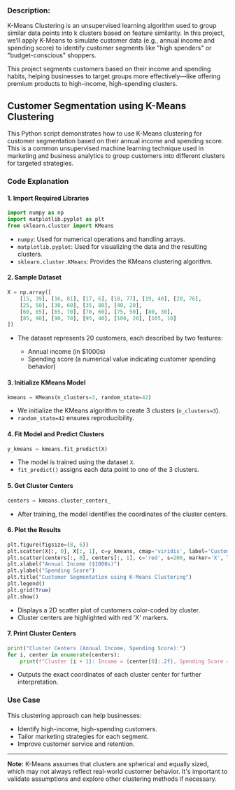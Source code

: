 ### Description:

K-Means Clustering is an unsupervised learning algorithm used to group similar data points into k clusters based on feature similarity. In this project, we’ll apply K-Means to simulate customer data (e.g., annual income and spending score) to identify customer segments like "high spenders" or "budget-conscious" shoppers.

This project segments customers based on their income and spending habits, helping businesses to target groups more effectively—like offering premium products to high-income, high-spending clusters.

## Customer Segmentation using K-Means Clustering

This Python script demonstrates how to use K-Means clustering for customer segmentation based on their annual income and spending score. This is a common unsupervised machine learning technique used in marketing and business analytics to group customers into different clusters for targeted strategies.

### Code Explanation

#### 1. **Import Required Libraries**

```python
import numpy as np
import matplotlib.pyplot as plt
from sklearn.cluster import KMeans
```

* `numpy`: Used for numerical operations and handling arrays.
* `matplotlib.pyplot`: Used for visualizing the data and the resulting clusters.
* `sklearn.cluster.KMeans`: Provides the KMeans clustering algorithm.

#### 2. **Sample Dataset**

```python
X = np.array([
    [15, 39], [16, 81], [17, 6], [18, 77], [19, 40], [20, 76],
    [25, 50], [30, 60], [35, 80], [40, 20],
    [60, 85], [65, 70], [70, 60], [75, 50], [80, 30],
    [85, 90], [90, 70], [95, 40], [100, 20], [105, 10]
])
```

* The dataset represents 20 customers, each described by two features:

  * Annual income (in \$1000s)
  * Spending score (a numerical value indicating customer spending behavior)

#### 3. **Initialize KMeans Model**

```python
kmeans = KMeans(n_clusters=3, random_state=42)
```

* We initialize the KMeans algorithm to create 3 clusters (`n_clusters=3`).
* `random_state=42` ensures reproducibility.

#### 4. **Fit Model and Predict Clusters**

```python
y_kmeans = kmeans.fit_predict(X)
```

* The model is trained using the dataset `X`.
* `fit_predict()` assigns each data point to one of the 3 clusters.

#### 5. **Get Cluster Centers**

```python
centers = kmeans.cluster_centers_
```

* After training, the model identifies the coordinates of the cluster centers.

#### 6. **Plot the Results**

```python
plt.figure(figsize=(8, 6))
plt.scatter(X[:, 0], X[:, 1], c=y_kmeans, cmap='viridis', label='Customers')
plt.scatter(centers[:, 0], centers[:, 1], c='red', s=200, marker='X', label='Centroids')
plt.xlabel("Annual Income ($1000s)")
plt.ylabel("Spending Score")
plt.title("Customer Segmentation using K-Means Clustering")
plt.legend()
plt.grid(True)
plt.show()
```

* Displays a 2D scatter plot of customers color-coded by cluster.
* Cluster centers are highlighted with red 'X' markers.

#### 7. **Print Cluster Centers**

```python
print("Cluster Centers (Annual Income, Spending Score):")
for i, center in enumerate(centers):
    print(f"Cluster {i + 1}: Income = {center[0]:.2f}, Spending Score = {center[1]:.2f}")
```

* Outputs the exact coordinates of each cluster center for further interpretation.

### Use Case

This clustering approach can help businesses:

* Identify high-income, high-spending customers.
* Tailor marketing strategies for each segment.
* Improve customer service and retention.

---

**Note:** K-Means assumes that clusters are spherical and equally sized, which may not always reflect real-world customer behavior. It's important to validate assumptions and explore other clustering methods if necessary.




